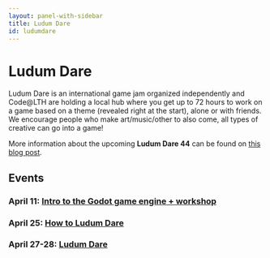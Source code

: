 ```yaml
---
layout: panel-with-sidebar
title: Ludum Dare
id: ludumdare
---
```


# Ludum Dare

Ludum Dare is an international game jam organized independently and Code@LTH are holding a local hub where you get up to 72 hours to work on a game based on a theme (revealed right at the start), alone or with friends. We encourage people who make art/music/other to also come, all types of creative can go into a game! 

More information about the upcoming **Ludum Dare 44** can be found on [this blog post](/blog/2019/03/31/ludumdare).

## Events

### April 11: [Intro to the Godot game engine + workshop](https://www.facebook.com/events/315211862497848/)

### April 25: [How to Ludum Dare](https://www.facebook.com/events/428336241042798/)

### April 27-28: [Ludum Dare](https://www.facebook.com/events/507264130096976/)
